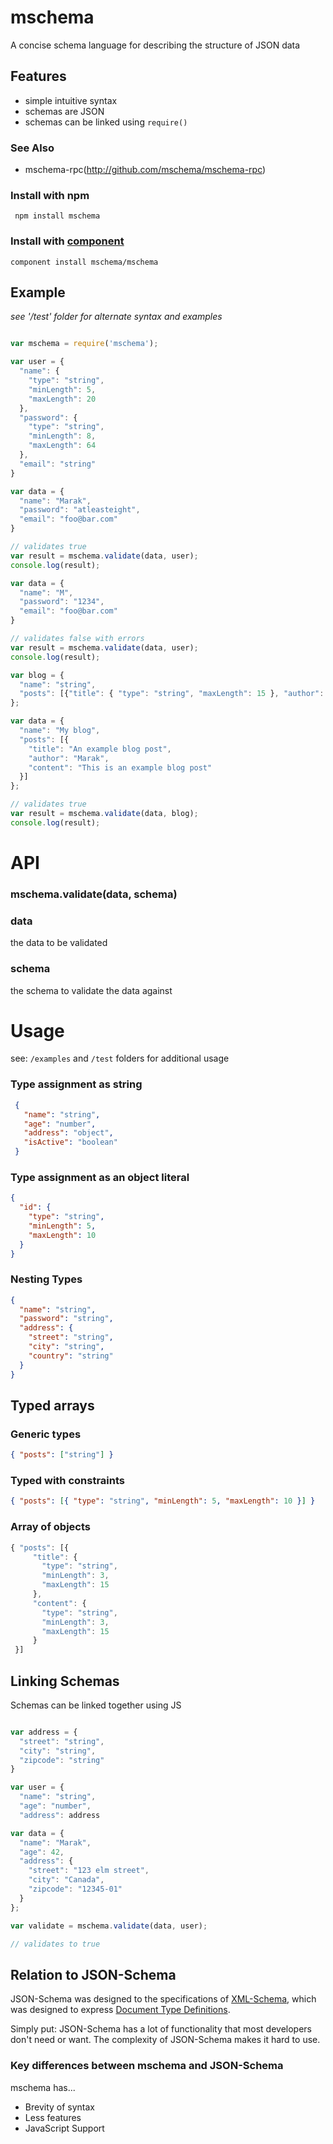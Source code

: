 # mschema

A concise schema language for describing the structure of JSON data

## Features

 - simple intuitive syntax
 - schemas are JSON
 - schemas can be linked using `require()`

### See Also

 - mschema-rpc(http://github.com/mschema/mschema-rpc)

### Install with npm

     npm install mschema

### Install with [component](https://github.com/component/component)

    component install mschema/mschema

## Example

*see '/test' folder for alternate syntax and examples*

```js

var mschema = require('mschema');

var user = {
  "name": {
    "type": "string",
    "minLength": 5,
    "maxLength": 20
  },
  "password": {
    "type": "string",
    "minLength": 8,
    "maxLength": 64
  },
  "email": "string"
}

var data = {
  "name": "Marak",
  "password": "atleasteight",
  "email": "foo@bar.com"
}

// validates true
var result = mschema.validate(data, user);
console.log(result);

var data = {
  "name": "M",
  "password": "1234",
  "email": "foo@bar.com"
}

// validates false with errors
var result = mschema.validate(data, user);
console.log(result);

var blog = {
  "name": "string",
  "posts": [{"title": { "type": "string", "maxLength": 15 }, "author": "string", "content": "string" }]
};

var data = {
  "name": "My blog",
  "posts": [{
    "title": "An example blog post",
    "author": "Marak",
    "content": "This is an example blog post"
  }]
};

// validates true
var result = mschema.validate(data, blog);
console.log(result);
```

# API

### mschema.validate(data, schema)

### data
the data to be validated

### schema
the schema to validate the data against

# Usage

see: `/examples` and `/test` folders for additional usage

### Type assignment as string

```json
 {
   "name": "string",
   "age": "number",
   "address": "object",
   "isActive": "boolean"
 }
```

### Type assignment as an object literal

```json
{ 
  "id": {
    "type": "string",
    "minLength": 5,
    "maxLength": 10
  }
}
```

### Nesting Types

```json
{ 
  "name": "string",
  "password": "string",
  "address": {
    "street": "string",
    "city": "string",
    "country": "string"
  }
}
```

## Typed arrays

### Generic types

```json
{ "posts": ["string"] }
```

### Typed with constraints

```json
{ "posts": [{ "type": "string", "minLength": 5, "maxLength": 10 }] }
```

### Array of objects

```js
{ "posts": [{
     "title": {
       "type": "string",
       "minLength": 3,
       "maxLength": 15
     },
     "content": {
       "type": "string",
       "minLength": 3,
       "maxLength": 15
     }
 }]
```

## Linking Schemas

Schemas can be linked together using JS

```js

var address = {
  "street": "string",
  "city": "string",
  "zipcode": "string"
}

var user = {
  "name": "string",
  "age": "number",
  "address": address

var data = {
  "name": "Marak",
  "age": 42,
  "address": {
    "street": "123 elm street",
    "city": "Canada",
    "zipcode": "12345-01"
  }
};

var validate = mschema.validate(data, user); 

// validates to true

```

## Relation to JSON-Schema

JSON-Schema was designed to the specifications of [XML-Schema](http://en.wikipedia.org/wiki/XML_schema), which was designed to express [Document Type Definitions](http://en.wikipedia.org/wiki/Document_Type_Definition).

Simply put: JSON-Schema has a lot of functionality that most developers don't need or want. The complexity of JSON-Schema makes it hard to use.

### Key differences between mschema and JSON-Schema

mschema has...

- Brevity of syntax 
- Less features
- JavaScript Support